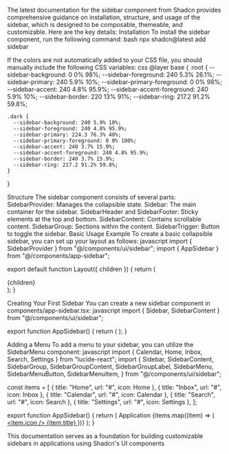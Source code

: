 The latest documentation for the sidebar component from Shadcn provides comprehensive guidance on installation, structure, and usage of the sidebar, which is designed to be composable, themeable, and customizable. Here are the key details:
Installation
To install the sidebar component, run the following command:
bash
npx shadcn@latest add sidebar

If the colors are not automatically added to your CSS file, you should manually include the following CSS variables:
css
@layer base {
  :root {
    --sidebar-background: 0 0% 98%;
    --sidebar-foreground: 240 5.3% 26.1%;
    --sidebar-primary: 240 5.9% 10%;
    --sidebar-primary-foreground: 0 0% 98%;
    --sidebar-accent: 240 4.8% 95.9%;
    --sidebar-accent-foreground: 240 5.9% 10%;
    --sidebar-border: 220 13% 91%;
    --sidebar-ring: 217.2 91.2% 59.8%;
    
    .dark {
      --sidebar-background: 240 5.9% 10%;
      --sidebar-foreground: 240 4.8% 95.9%;
      --sidebar-primary: 224.3 76.3% 48%;
      --sidebar-primary-foreground: 0 0% 100%;
      --sidebar-accent: 240 3.7% 15.9%;
      --sidebar-accent-foreground: 240 4.8% 95.9%;
      --sidebar-border: 240 3.7% 15.9%;
      --sidebar-ring: 217.2 91.2% 59.8%;
    }
}

Structure
The sidebar component consists of several parts:
SidebarProvider: Manages the collapsible state.
Sidebar: The main container for the sidebar.
SidebarHeader and SidebarFooter: Sticky elements at the top and bottom.
SidebarContent: Contains scrollable content.
SidebarGroup: Sections within the content.
SidebarTrigger: Button to toggle the sidebar.
Basic Usage Example
To create a basic collapsible sidebar, you can set up your layout as follows:
javascript
import { SidebarProvider } from "@/components/ui/sidebar";
import { AppSidebar } from "@/components/app-sidebar";

export default function Layout({ children }) {
    return (
        <SidebarProvider>
            <AppSidebar />
            <main>
                <SidebarTrigger />
                {children}
            </main>
        </SidebarProvider>
    );
}

Creating Your First Sidebar
You can create a new sidebar component in components/app-sidebar.tsx:
javascript
import { Sidebar, SidebarContent } from "@/components/ui/sidebar";

export function AppSidebar() {
    return (
        <Sidebar>
            <SidebarContent />
        </Sidebar>
    );
}

Adding a Menu
To add a menu to your sidebar, you can utilize the SidebarMenu component:
javascript
import { Calendar, Home, Inbox, Search, Settings } from "lucide-react";
import {
    Sidebar,
    SidebarContent,
    SidebarGroup,
    SidebarGroupContent,
    SidebarGroupLabel,
    SidebarMenu,
    SidebarMenuButton,
    SidebarMenuItem,
} from "@/components/ui/sidebar";

const items = [
    { title: "Home", url: "#", icon: Home },
    { title: "Inbox", url: "#", icon: Inbox },
    { title: "Calendar", url: "#", icon: Calendar },
    { title: "Search", url: "#", icon: Search },
    { title: "Settings", url: "#", icon: Settings },
];

export function AppSidebar() {
    return (
        <Sidebar>
            <SidebarContent>
                <SidebarGroup>
                    <SidebarGroupLabel>Application</SidebarGroupLabel>
                    <SidebarGroupContent>
                        <SidebarMenu>
                            {items.map((item) => (
                                <SidebarMenuItem key={item.title}>
                                    <SidebarMenuButton asChild>
                                        <a href={item.url}>
                                            <item.icon />
                                            <span>{item.title}</span>
                                        </a>
                                    </SidebarMenuButton>
                                </SidebarMenuItem>
                            ))}
                        </SidebarMenu>
                    </SidebarGroupContent>
                </SidebarGroup>
            </SidebarContent>
        </Sidebar>
    );
}

This documentation serves as a foundation for building customizable sidebars in applications using Shadcn's UI components